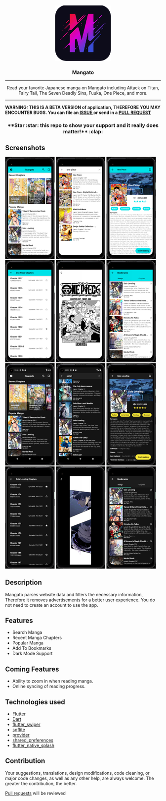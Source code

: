 <p align="center">
 <img src="assets/favico/logo180x180.png" alt="Mangato"></a>
</p>

<h3 align="center">Mangato</h3>

---

<p align = "center">Read your favorite Japanese manga on Mangato including Attack on Titan, Fairy Tail, The Seven Deadly Sins, Fuuka, One Piece, and more.</p>

---

<b> WARNING: THIS IS A BETA VERSION of application, THEREFORE YOU MAY ENCOUNTER BUGS. You can file an <a href="https://github.com/riimuru/Mangato/issues/new">ISSUE </a> or send in a <a href="https://github.com/riimuru/Mangato/pulls">PULL REQUEST </a>

</b>
<h3 align="center">**Star :star:  this repo to show your support and it really does matter!** :clap:</h4>

## Screenshots

[<img src="assets/screenshots/screenshot1.png" width=160>](assets/screenshots/screenshot1.png)
[<img src="assets/screenshots/screenshot2.png" width=160>](assets/screenshots/screenshot2.png)
[<img src="assets/screenshots/screenshot3.png" width=160>](assets/screenshots/screenshot3.png)
[<img src="assets/screenshots/screenshot4.png" width=160>](assets/screenshots/screenshot4.png)
[<img src="assets/screenshots/screenshot5.png" width=160>](assets/screenshots/screenshot5.png)
[<img src="assets/screenshots/screenshot6.png" width=160>](assets/screenshots/screenshot6.png)
[<img src="assets/screenshots/screenshot1.1.png" width=160>](assets/screenshots/screenshot1.1.png)
[<img src="assets/screenshots/screenshot2.1.png" width=160>](assets/screenshots/screenshot2.1.png)
[<img src="assets/screenshots/screenshot3.1.png" width=160>](assets/screenshots/screenshot3.1.png)
[<img src="assets/screenshots/screenshot4.1.png" width=160>](assets/screenshots/screenshot4.1.png)
[<img src="assets/screenshots/screenshot5.1.png" width=160>](assets/screenshots/screenshot5.1.png)
[<img src="assets/screenshots/screenshot6.1.png" width=160>](assets/screenshots/screenshot6.1.png)

## Description

Mangato parses website data and filters the necessary information, Therefore it removes advertisements for a better user experience. You do not need to create an account to use the app.

## Features

- Search Manga
- Recent Manga Chapters
- Popular Manga
- Add To Bookmarks
- Dark Mode Support

## Coming Features

- Ability to zoom in when reading manga.
- Online syncing of reading progress.

## Technologies used

- [Flutter](https://docs.flutter.dev/)
- [Dart](https://dart.dev/)
- [flutter_swiper](https://pub.dev/packages/flutter_swiper)
- [sqflite](https://pub.dev/packages/sqflite)
- [provider](https://pub.dev/packages/provider)
- [shared_preferences](https://pub.dev/packages/shared_preferences)
- [flutter_native_splash](https://pub.dev/packages/flutter_native_splash)

## Contribution

Your suggestions, translations, design modifications, code cleaning, or major code changes, as well as any other help, are always welcome. The greater the contribution, the better.

[Pull requests](https://github.com/riimuru/Mangato/pulls) will be reviewed
